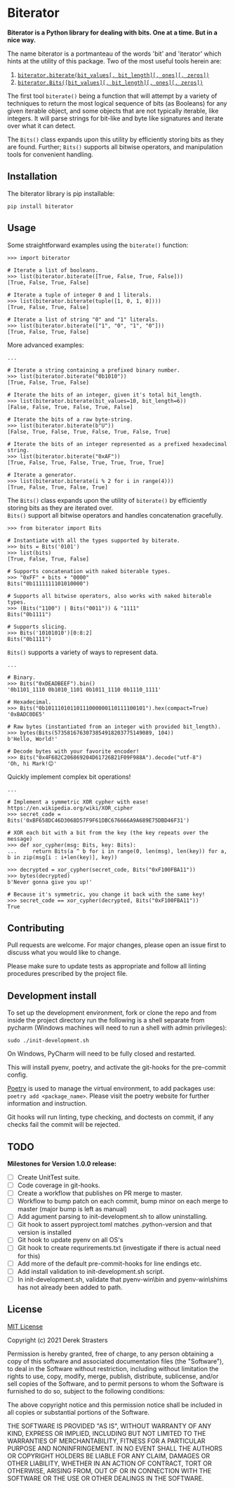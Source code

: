 # Biterator

__Biterator is a Python library for dealing with bits. One at a time. But in a nice way.__

The name biterator is a portmanteau of the words 'bit' and 'iterator' which hints at the utility of this package. Two of
the most useful tools herein are:

1. [`biterator.biterate(bit_values[, bit_length][, ones][, zeros])`](biterator/_biterators.py)
2. [`biterator.Bits([bit_values][, bit_length][, ones][, zeros])`](biterator/_bits.py)

The first tool `biterate()` being a function that will attempt by a variety of techniques to return the most logical
sequence of bits (as Booleans) for any given iterable object, and some objects that are not typically iterable, like
integers. It will parse strings for bit-like and byte like signatures and iterate over what it can detect.

The `Bits()` class expands upon this utility by efficiently storing bits as they are found. Further; `Bits()` supports
all bitwise operators, and manipulation tools for convenient handling.

## Installation

The biterator library is pip installable:

```shell
pip install biterator
```

## Usage

Some straightforward examples using the `biterate()` function:

```doctest
>>> import biterator

# Iterate a list of booleans.
>>> list(biterator.biterate([True, False, True, False]))
[True, False, True, False]

# Iterate a tuple of integer 0 and 1 literals.
>>> list(biterator.biterate(tuple([1, 0, 1, 0])))
[True, False, True, False]

# Iterate a list of string "0" and "1" literals.
>>> list(biterator.biterate(["1", "0", "1", "0"]))
[True, False, True, False]

```

More advanced examples:

```doctest
...

# Iterate a string containing a prefixed binary number.
>>> list(biterator.biterate("0b1010"))
[True, False, True, False]

# Iterate the bits of an integer, given it's total bit_length.
>>> list(biterator.biterate(bit_values=10, bit_length=6))
[False, False, True, False, True, False]

# Iterate the bits of a raw byte-string.
>>> list(biterator.biterate(b"U"))
[False, True, False, True, False, True, False, True]

# Iterate the bits of an integer represented as a prefixed hexadecimal string.
>>> list(biterator.biterate("0xAF"))
[True, False, True, False, True, True, True, True]

# Iterate a generator.
>>> list(biterator.biterate(i % 2 for i in range(4)))
[True, False, True, False, True]

```

The `Bits()` class expands upon the utility of `biterate()` by efficiently storing bits as they are iterated over.  
`Bits()` support all bitwise operators and handles concatenation gracefully.

```doctest
>>> from biterator import Bits

# Instantiate with all the types supported by biterate.
>>> bits = Bits('0101')
>>> list(bits)
[True, False, True, False]

# Supports concatenation with naked biterable types.
>>> "0xFF" + bits + "0000"
Bits("0b1111111101010000")

# Supports all bitwise operators, also works with naked biterable types.
>>> (Bits("1100") | Bits("0011")) & "1111"
Bits("0b1111")

# Supports slicing.
>>> Bits('10101010')[0:8:2]
Bits("0b1111")

```

`Bits()` supports a variety of ways to represent data.

```doctest
...

# Binary.
>>> Bits("0xDEADBEEF").bin()
'0b1101_1110 0b1010_1101 0b1011_1110 0b1110_1111'

# Hexadecimal.
>>> Bits("0b10111010110111000000110111100101").hex(compact=True)
'0xBADC0DE5'

# Raw bytes (instantiated from an integer with provided bit_length).
>>> bytes(Bits(5735816763073854918203775149089, 104))
b'Hello, World!'

# Decode bytes with your favorite encoder!
>>> Bits("0x4F682C206869204D61726B21F09F988A").decode("utf-8")
'Oh, hi Mark!😊'

```

Quickly implement complex bit operations!

```doctest
...

# Implement a symmetric XOR cypher with ease! https://en.wikipedia.org/wiki/XOR_cipher
>>> secret_code = Bits('0xBF658DC46D3068D57F9F61DBC676666A9A689E75DBD46F31')

# XOR each bit with a bit from the key (the key repeats over the message)
>>> def xor_cypher(msg: Bits, key: Bits):
...     return Bits(a ^ b for i in range(0, len(msg), len(key)) for a, b in zip(msg[i : i+len(key)], key))

>>> decrypted = xor_cypher(secret_code, Bits("0xF100FBA11"))
>>> bytes(decrypted)
b'Never gonna give you up!'

# Because it's symmetric, you change it back with the same key!
>>> secret_code == xor_cypher(decrypted, Bits("0xF100FBA11"))
True

```

## Contributing

Pull requests are welcome. For major changes, please open an issue first to discuss what you would like to change.

Please make sure to update tests as appropriate and follow all linting procedures prescribed by the project file.

## Development install

To set up the development environment, fork or clone the repo and from inside the project directory run the
following is a shell separate from pycharm (Windows machines will need to run a shell with admin privileges):

```shell
sudo ./init-development.sh
```

On Windows, PyCharm will need to be fully closed and restarted.

This will install pyenv, poetry, and activate the git-hooks for the pre-commit config.

[Poetry](https://python-poetry.org/docs/master/) is used to manage the virtual environment, to add packages use:
`poetry add <package_name>`. Please visit the poetry website for further information and instruction.

Git hooks will run linting, type checking, and doctests on commit, if any checks fail the commit will be rejected.

## TODO

__Milestones for Version 1.0.0 release:__

- [ ] Create UnitTest suite.
- [ ] Code coverage in git-hooks.
- [ ] Create a workflow that publishes on PR merge to master.
- [ ] Workflow to bump patch on each commit, bump minor on each merge to master (major bump is left as manual)
- [ ] Add agument parsing to init-development.sh to allow uninstalling.
- [ ] Git hook to assert pyproject.toml matches .python-version and that version is installed
- [ ] Git hook to update pyenv on all OS's
- [ ] Git hook to create requrirements.txt (investigate if there is actual need for this)
- [ ] Add more of the default pre-commit-hooks for line endings etc.
- [ ] Add install validation to init-development.sh script.
- [ ] In init-development.sh, validate that pyenv-win\bin and pyenv-win\shims has not already been added to path.

## License

[MIT License](https://choosealicense.com/licenses/mit/)

Copyright (c) 2021 Derek Strasters

Permission is hereby granted, free of charge, to any person obtaining a copy of this software and associated
documentation files (the "Software"), to deal in the Software without restriction, including without limitation the
rights to use, copy, modify, merge, publish, distribute, sublicense, and/or sell copies of the Software, and to permit
persons to whom the Software is furnished to do so, subject to the following conditions:

The above copyright notice and this permission notice shall be included in all copies or substantial portions of the
Software.

THE SOFTWARE IS PROVIDED "AS IS", WITHOUT WARRANTY OF ANY KIND, EXPRESS OR IMPLIED, INCLUDING BUT NOT LIMITED TO THE
WARRANTIES OF MERCHANTABILITY, FITNESS FOR A PARTICULAR PURPOSE AND NONINFRINGEMENT. IN NO EVENT SHALL THE AUTHORS OR
COPYRIGHT HOLDERS BE LIABLE FOR ANY CLAIM, DAMAGES OR OTHER LIABILITY, WHETHER IN AN ACTION OF CONTRACT, TORT OR
OTHERWISE, ARISING FROM, OUT OF OR IN CONNECTION WITH THE SOFTWARE OR THE USE OR OTHER DEALINGS IN THE SOFTWARE.
